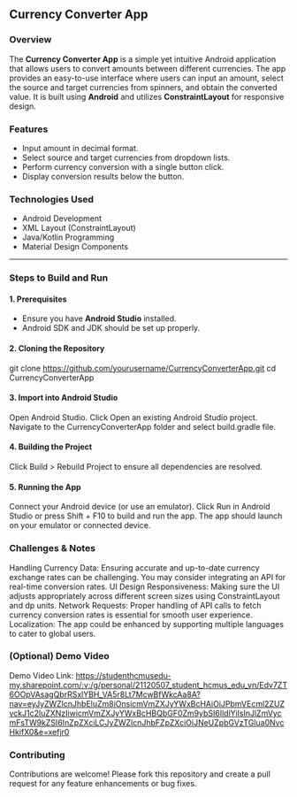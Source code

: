 ## Currency Converter App

### **Overview**
The **Currency Converter App** is a simple yet intuitive Android application that allows users to convert amounts between different currencies. The app provides an easy-to-use interface where users can input an amount, select the source and target currencies from spinners, and obtain the converted value. It is built using **Android** and utilizes **ConstraintLayout** for responsive design.

### **Features**
- Input amount in decimal format.
- Select source and target currencies from dropdown lists.
- Perform currency conversion with a single button click.
- Display conversion results below the button.

### **Technologies Used**
- Android Development
- XML Layout (ConstraintLayout)
- Java/Kotlin Programming
- Material Design Components

---

### **Steps to Build and Run**

#### **1. Prerequisites**
- Ensure you have **Android Studio** installed.
- Android SDK and JDK should be set up properly.

#### **2. Cloning the Repository**
git clone https://github.com/yourusername/CurrencyConverterApp.git
cd CurrencyConverterApp
#### **3. Import into Android Studio**
Open Android Studio.
Click Open an existing Android Studio project.
Navigate to the CurrencyConverterApp folder and select build.gradle file.
#### **4. Building the Project**
Click Build > Rebuild Project to ensure all dependencies are resolved.
#### **5. Running the App**
Connect your Android device (or use an emulator).
Click Run in Android Studio or press Shift + F10 to build and run the app.
The app should launch on your emulator or connected device.
### **Challenges & Notes**
Handling Currency Data: Ensuring accurate and up-to-date currency exchange rates can be challenging. You may consider integrating an API for real-time conversion rates.
UI Design Responsiveness: Making sure the UI adjusts appropriately across different screen sizes using ConstraintLayout and dp units.
Network Requests: Proper handling of API calls to fetch currency conversion rates is essential for smooth user experience.
Localization: The app could be enhanced by supporting multiple languages to cater to global users.
### **(Optional) Demo Video**
Demo Video Link: https://studenthcmusedu-my.sharepoint.com/:v:/g/personal/21120507_student_hcmus_edu_vn/Edv7ZT6OOpVAsagQbrRSxlYBH_VA5r8Lt7McwBfWkcAa8A?nav=eyJyZWZlcnJhbEluZm8iOnsicmVmZXJyYWxBcHAiOiJPbmVEcml2ZUZvckJ1c2luZXNzIiwicmVmZXJyYWxBcHBQbGF0Zm9ybSI6IldlYiIsInJlZmVycmFsTW9kZSI6InZpZXciLCJyZWZlcnJhbFZpZXciOiJNeUZpbGVzTGlua0NvcHkifX0&e=xefjr0

### **Contributing**
Contributions are welcome! Please fork this repository and create a pull request for any feature enhancements or bug fixes.


